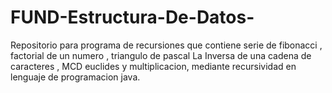 # FUND-Estructura-De-Datos-
Repositorio para programa de recursiones que contiene serie de fibonacci , factorial de un numero , triangulo de pascal La Inversa de una cadena de caracteres , MCD euclides y multiplicacion, mediante recursividad en lenguaje de programacion java.

